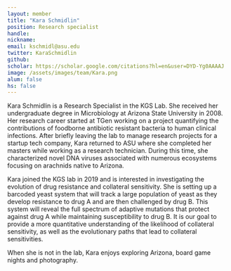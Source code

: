 ```yaml
---
layout: member
title: "Kara Schmidlin"
position: Research specialist
handle: 
nickname: 
email: kschmidl@asu.edu 
twitter: KaraSchmidlin
github: 
scholar: https://scholar.google.com/citations?hl=en&user=DYD-Yg0AAAAJ
image: /assets/images/team/Kara.png
alum: false
hs: false
---
```

Kara Schmidlin is a Research Specialist in the KGS Lab. She received her undergraduate degree in Microbiology at Arizona State University in 2008. Her research career started at TGen working on a project quantifying the contributions of foodborne antibiotic resistant bacteria to human clinical infections. After briefly leaving the lab to manage research projects for a startup tech company, Kara returned to ASU where she completed her masters while working as a research technician. During this time, she characterized novel DNA viruses associated with numerous ecosystems focusing on arachnids native to Arizona.

Kara joined the KGS lab in 2019 and is interested in investigating the evolution of drug resistance and collateral sensitivity. She is setting up a barcoded yeast system that will track a large population of yeast as they develop resistance to drug A and are then challenged by drug B. This system will reveal the full spectrum of adaptive mutations that protect against drug A while maintaining susceptibility to drug B. It is our goal to provide a more quantitative understanding of the likelihood of collateral sensitivity, as well as the evolutionary paths that lead to collateral sensitivities.

When she is not in the lab, Kara enjoys exploring Arizona, board game nights and photography.

